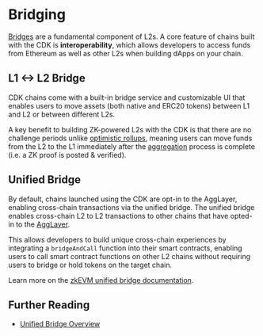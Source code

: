# Bridging

[Bridges](https://ethereum.org/en/developers/docs/bridges/) are a fundamental component of L2s. A core feature of chains built with the CDK is **interoperability**, which allows developers to access funds from Ethereum as well as other L2s when building dApps on your chain.

## L1 <-> L2 Bridge

CDK chains come with a built-in bridge service and customizable UI that enables users to move assets (both native and ERC20 tokens) between L1 and L2 or between different L2s.

A key benefit to building ZK-powered L2s with the CDK is that there are no challenge periods unlike [optimistic rollups](./zk-vs-optimistic.md#optimistic-rollups), meaning users can move funds from the L2 to the L1 immediately after the [aggregation](./transaction-lifecycle.md#aggregated) process is complete (i.e. a ZK proof is posted & verified).

## Unified Bridge

By default, chains launched using the CDK are opt-in to the AggLayer, enabling cross-chain transactions via the unified bridge. The unified bridge enables cross-chain L2 to L2 transactions to other chains that have opted-in to the [AggLayer](https://polygon.technology/blog/aggregated-blockchains-a-new-thesis).

This allows developers to build unique cross-chain experiences by integrating a `bridgeAndCall` function into their smart contracts, enabling users to call smart contract functions on other L2 chains without requiring users to bridge or hold tokens on the target chain.

Learn more on the [zkEVM unified bridge documentation](https://docs.polygon.technology/zkEVM/architecture/protocol/unified-LxLy/ulxly-rollupmanager/).

## Further Reading

- [Unified Bridge Overview](https://docs.polygon.technology/zkEVM/architecture/protocol/unified-LxLy/lxly-bridge/)

